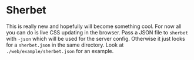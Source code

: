 # Sherbet #

This is really new and hopefully will become something cool. For now all you can do is live CSS updating in the browser. Pass a JSON file to `sherbet` with `-json` which will be used for the server config. Otherwise it just looks for a `sherbet.json` in the same directory. Look at `./web/example/sherbet.json` for an example.

